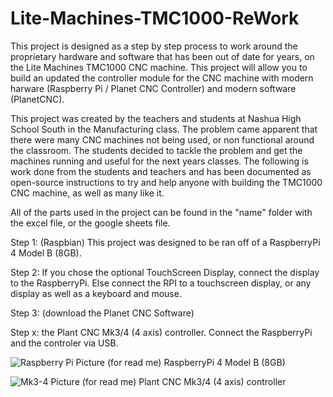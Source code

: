 # Lite-Machines-TMC1000-ReWork
This project is designed as a step by step process to work around the proprietary hardware and software that has been out of date for years, on the Lite Machines TMC1000 CNC machine. This project will allow you to build an updated the controller module for the CNC machine with modern harware (Raspberry Pi / Planet CNC Controller) and modern software (PlanetCNC).

This project was created by the teachers and students at Nashua High School South in the Manufacturing class. The problem came apparent that there were many CNC machines not being used, or non functional around the classroom. The students decided to tackle the problem and get the machines running and useful for the next years classes. The following is work done from the students and teachers and has been documented as open-source instructions to try and help anyone with building the TMC1000 CNC machine, as well as many like it.

All of the parts used in the project can be found in the "name" folder with the excel file, or the google sheets file.



Step 1: (Raspbian) This project was designed to be ran off of a RaspberryPi 4 Model B (8GB).

Step 2:
        If you chose the optional TouchScreen Display, connect the display to the RaspberryPi. Else connect the RPI to a touchscreen display, or any display as well as a keyboard and mouse.

Step 3: (download the Planet CNC Software)






Step x:
        the Plant CNC Mk3/4 (4 axis) controller. Connect the RaspberryPi and the controler via USB.
        
![Raspberry Pi Picture (for read me)](https://user-images.githubusercontent.com/84732665/121400961-316b7c00-c926-11eb-8e80-2503f2c32d81.PNG)
RaspberryPi 4 Model B (8GB)

![Mk3-4 Picture (for read me)](https://user-images.githubusercontent.com/84732665/121400996-3af4e400-c926-11eb-89ea-b55e61602ee0.PNG)
Plant CNC Mk3/4 (4 axis) controller

